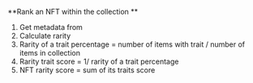 **Rank an NFT within the collection
**
1. Get metadata from 
2. Calculate rarity
3. Rarity of a trait percentage = number of items with trait / number of items in collection
4. Rarity trait score = 1/ rarity of a trait percentage
5. NFT rarity score  = sum of its traits score
